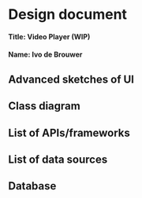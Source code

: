 # Design document
#### Title: Video Player (WIP)
#### Name: Ivo de Brouwer


## Advanced sketches of UI

## Class diagram
	
## List of APIs/frameworks

## List of data sources

## Database
